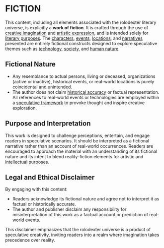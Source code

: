 # FICTION

This content, including all elements associated with the rolodexter literary universe, is explicitly a **work of fiction**. It is crafted through the use of [creative imagination](../../LITERARY_PRODUCTS/CONCEPTS/creative-imagination.md) and [artistic expression](art_expression.md), and is intended solely for [literary purposes](../../LITERARY_PRODUCTS/CONCEPTS/literary-purposes.md). The [characters](../../LITERARY_PRODUCTS/elements/characters.md), [events](../../LITERARY_PRODUCTS/elements/events.md), [locations](../../LITERARY_PRODUCTS/elements/locations.md), and [narratives](../../LITERARY_PRODUCTS/elements/narratives.md) presented are entirely fictional constructs designed to explore speculative themes such as [technology](../../LITERARY_PRODUCTS/CONCEPTS/broken-reference/), [society](../../LITERARY_PRODUCTS/themes/society.md), and [human nature](../../LITERARY_PRODUCTS/themes/human-nature.md).

## **Fictional Nature**

* Any resemblance to actual persons, living or deceased, organizations (active or inactive), historical events, or real-world locations is purely coincidental and unintended.
* The author does not claim [historical accuracy](../../LITERARY_PRODUCTS/CONCEPTS/historical-accuracy.md) or factual representation. All references to real-world events or technologies are employed within a [speculative framework](speculative_framework.md) to provoke thought and inspire creative exploration.

## **Purpose and Interpretation**

This work is designed to challenge perceptions, entertain, and engage readers in speculative scenarios. It should be interpreted as a fictional narrative rather than an account of real-world occurrences. Readers are encouraged to approach the material with an understanding of its fictional nature and its intent to blend reality-fiction elements for artistic and intellectual purposes.

## **Legal and Ethical Disclaimer**

By engaging with this content:

* Readers acknowledge its fictional nature and agree not to interpret it as factual or historically accurate.
* The author and publisher disclaim any responsibility for misinterpretation of this work as a factual account or prediction of real-world events.

This disclaimer emphasizes that the rolodexter universe is a product of speculative creativity, inviting readers into a realm where imagination takes precedence over reality.

